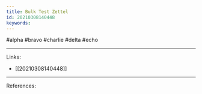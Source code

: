 ```yaml
---
title: Bulk Test Zettel
id: 20210308140448
keywords:
---
```

#alpha #bravo #charlie #delta #echo

---
Links:

- [[20210308140448]]

---
References:
